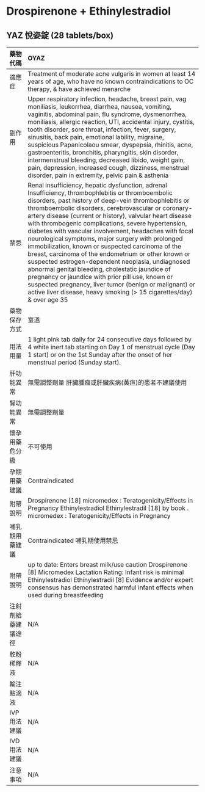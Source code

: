 # Drospirenone + Ethinylestradiol

## YAZ 悅姿錠 (28 tablets/box)

| 藥物代碼           | OYAZ                                                                                                                                                                                                                                                                                                                                                                                                                                                                                                                                                                                                                                                                                                                                                                                                                                                      |
|:-------------------|:----------------------------------------------------------------------------------------------------------------------------------------------------------------------------------------------------------------------------------------------------------------------------------------------------------------------------------------------------------------------------------------------------------------------------------------------------------------------------------------------------------------------------------------------------------------------------------------------------------------------------------------------------------------------------------------------------------------------------------------------------------------------------------------------------------------------------------------------------------|
| 適應症             | Treatment of moderate acne vulgaris in women at least 14 years of age, who have no known contraindications to OC therapy, & have achieved menarche                                                                                                                                                                                                                                                                                                                                                                                                                                                                                                                                                                                                                                                                                                        |
| 副作用             | Upper respiratory infection, headache, breast pain, vag moniliasis, leukorrhea, diarrhea, nausea, vomiting, vaginitis, abdominal pain, flu syndrome, dysmenorrhea, moniliasis, allergic reaction, UTI, accidental injury, cystitis, tooth disorder, sore throat, infection, fever, surgery, sinusitis, back pain, emotional lability, migraine, suspicious Papanicolaou smear, dyspepsia, rhinitis, acne, gastroenteritis, bronchitis, pharyngitis, skin disorder, intermenstrual bleeding, decreased libido, weight gain, pain, depression, increased cough, dizziness, menstrual disorder, pain in extremity, pelvic pain & asthenia                                                                                                                                                                                                                    |
| 禁忌               | Renal insufficiency, hepatic dysfunction, adrenal Insufficiency, thrombophlebitis or thromboembolic disorders, past history of deep-vein thrombophlebitis or thromboembolic disorders, cerebrovascular or coronary-artery disease (current or history), valvular heart disease with thrombogenic complications, severe hypertension, diabetes with vascular involvement, headaches with focal neurological symptoms, major surgery with prolonged immobilization, known or suspected carcinoma of the breast, carcinoma of the endometrium or other known or suspected estrogen-dependent neoplasia, undiagnosed abnormal genital bleeding, cholestatic jaundice of pregnancy or jaundice with prior pill use, known or suspected pregnancy, liver tumor (benign or malignant) or active liver disease, heavy smoking (> 15 cigarettes/day) & over age 35 |
| 藥物保存方式       | 室溫                                                                                                                                                                                                                                                                                                                                                                                                                                                                                                                                                                                                                                                                                                                                                                                                                                                      |
| 用法用量           | 1 light pink tab daily for 24 consecutive days followed by 4 white inert tab starting on Day 1 of menstrual cycle (Day 1 start) or on the 1st Sunday after the onset of her menstrual period (Sunday start).                                                                                                                                                                                                                                                                                                                                                                                                                                                                                                                                                                                                                                              |
| 肝功能異常         | 無需調整劑量  肝臟腫瘤或肝臟疾病(黃疸)的患者不建議使用                                                                                                                                                                                                                                                                                                                                                                                                                                                                                                                                                                                                                                                                                                                                                                                                    |
| 腎功能異常         | 無需調整劑量                                                                                                                                                                                                                                                                                                                                                                                                                                                                                                                                                                                                                                                                                                                                                                                                                                              |
| 懷孕用藥危分級     | 不可使用                                                                                                                                                                                                                                                                                                                                                                                                                                                                                                                                                                                                                                                                                                                                                                                                                                                  |
| 孕期用藥建議       | Contraindicated                                                                                                                                                                                                                                                                                                                                                                                                                                                                                                                                                                                                                                                                                                                                                                                                                                           |
| 附帶說明           | Drospirenone [18] micromedex : Teratogenicity/Effects in Pregnancy  Ethinylestradiol Ethinylestradil [18] by book . micromedex : Teratogenicity/Effects in Pregnancy                                                                                                                                                                                                                                                                                                                                                                                                                                                                                                                                                                                                                                                                                      |
| 哺乳期用藥建議     | Contraindicated 哺乳期使用禁忌                                                                                                                                                                                                                                                                                                                                                                                                                                                                                                                                                                                                                                                                                                                                                                                                                            |
| 附帶說明           | up to date: Enters breast milk/use caution Drospirenone [8] Micromedex Lactation Rating: Infant risk is minimal Ethinylestradiol Ethinylestradil [8] Evidence and/or expert consensus has demonstrated harmful infant effects when used during breastfeeding                                                                                                                                                                                                                                                                                                                                                                                                                                                                                                                                                                                              |
| 注射劑給藥建議途徑 | N/A                                                                                                                                                                                                                                                                                                                                                                                                                                                                                                                                                                                                                                                                                                                                                                                                                                                       |
| 乾粉稀釋液         | N/A                                                                                                                                                                                                                                                                                                                                                                                                                                                                                                                                                                                                                                                                                                                                                                                                                                                       |
| 輸注點滴液         | N/A                                                                                                                                                                                                                                                                                                                                                                                                                                                                                                                                                                                                                                                                                                                                                                                                                                                       |
| IVP 用法建議       | N/A                                                                                                                                                                                                                                                                                                                                                                                                                                                                                                                                                                                                                                                                                                                                                                                                                                                       |
| IVD 用法建議       | N/A                                                                                                                                                                                                                                                                                                                                                                                                                                                                                                                                                                                                                                                                                                                                                                                                                                                       |
| 注意事項           | N/A                                                                                                                                                                                                                                                                                                                                                                                                                                                                                                                                                                                                                                                                                                                                                                                                                                                       |

